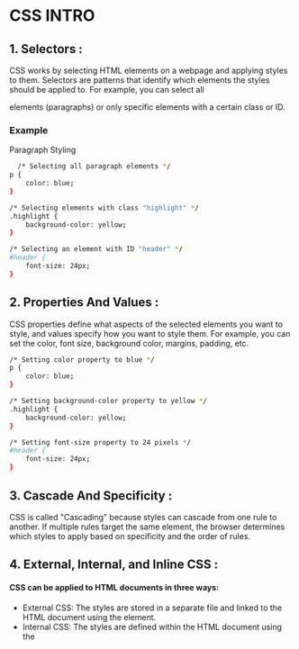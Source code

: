 
# CSS INTRO




## 1. Selectors :
  
CSS works by selecting HTML elements on a webpage and applying styles to them. Selectors are patterns that identify which elements the styles should be applied to. For example, you can select all <p> elements (paragraphs) or only specific elements with a certain class or ID.


### Example

Paragraph Styling

```bash
  /* Selecting all paragraph elements */
p {
    color: blue;
}

/* Selecting elements with class "highlight" */
.highlight {
    background-color: yellow;
}

/* Selecting an element with ID "header" */
#header {
    font-size: 24px;
}

```
 
 ## 2. Properties And Values :

CSS properties define what aspects of the selected elements you want to style, and values specify how you want to style them. For example, you can set the color, font size, background color, margins, padding, etc.

```bash 
/* Setting color property to blue */
p {
    color: blue;
}

/* Setting background-color property to yellow */
.highlight {
    background-color: yellow;
}

/* Setting font-size property to 24 pixels */
#header {
    font-size: 24px;
}
```

## 3. Cascade And Specificity : 

 CSS is called "Cascading" because styles can cascade from one rule to another. If multiple rules target the same element, the browser determines which styles to apply based on specificity and the order of rules.

 ## 4. External, Internal, and Inline CSS :

 #### CSS can be applied to HTML documents in three ways:
  
  
 


- External CSS: 
The styles are stored in a separate file and linked to the HTML document using the <link> element.
- Internal CSS: 
The styles are defined within the HTML document using the <style> element in the <head> section.
- Inline CSS: 
Styles are applied directly to individual HTML elements using the style attribute.

```bash <!-- External CSS -->
<link rel="stylesheet" type="text/css" href="styles.css">

<!-- Internal CSS -->
<style>
    p {
        color: blue;
    }
</style>

<!-- Inline CSS -->
<p style="color: blue;">This is a blue paragraph.</p>
```
## 5. Box Model:

In CSS, every HTML element is considered a box, and the box model describes how these boxes are laid out on the webpage. Each box consists of content, padding, border, and margin.


 





![Box Model](https://developer.mozilla.org/en-US/docs/Learn/CSS/Building_blocks/The_box_model/box-model.png)

- Content: The actual content of the element, such as text or images.
- Padding: Space between the content and the border.
- Border: A border surrounding the padding.
- Margin: Space outside the border, separating the element from other elements.
You can control the size and spacing of these elements using CSS properties like width , height , padding , margin, etc.